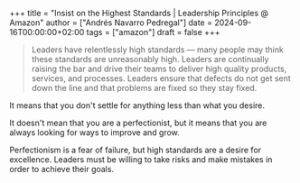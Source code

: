+++
title = "Insist on the Highest Standards | Leadership Principles @ Amazon"
author = ["Andrés Navarro Pedregal"]
date = 2024-09-16T00:00:00+02:00
tags = ["amazon"]
draft = false
+++

> Leaders have relentlessly high standards — many people may think these standards are unreasonably high. Leaders are continually raising the bar and drive their teams to deliver high quality products, services, and processes. Leaders ensure that defects do not get sent down the line and that problems are fixed so they stay fixed.

It means that you don't settle for anything less than what you desire.

It doesn't mean that you are a perfectionist, but it means that you are always looking for ways to improve and grow.

Perfectionism is a fear of failure, but high standards are a desire for excellence. Leaders must be willing to take risks and make mistakes in order to achieve their goals.
